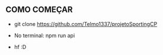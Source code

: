 ## COMO COMEÇAR ##

 - git clone https://github.com/Telmo1337/projetoSportingCP

 - No terminal: npm run api

 - hf :D